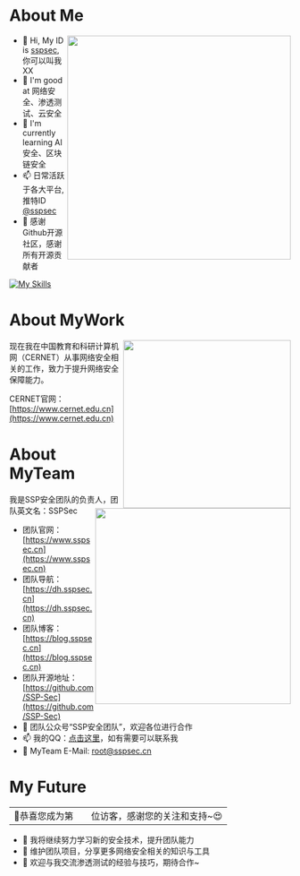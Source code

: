 # About Me

<img align='right' src="https://github-readme-stats.zohan.tech/api?username=sspsec&hide_title=true&hide_border=true&show_icons=true&include_all_commits=true&bg_color=0,EC6C6C,FFD479,FFFC79,73FA79&theme=graywhite&locale=cn" width="400">

- 👋 Hi, My ID is [sspsec](https://twitter.com/sspsec), 你可以叫我XX
- 👀 I'm good at 网络安全、渗透测试、云安全
- 🌱 I'm currently learning AI安全、区块链安全
- 📫 日常活跃于各大平台, 推特ID [@sspsec](https://twitter.com/sspsec)
- 💞️ 感谢Github开源社区，感谢所有开源贡献者

[![My Skills](https://skillicons.dev/icons?i=python,flask,java,spring,idea,go,aws,cloudflare,gcp,linux,raspberrypi,docker,kubernetes,bash,php,html,js,androidstudio,cpp,c,git,githubactions,md,mysql,redis,arduino,ps,pr,twitter)](https://skillicons.dev)

# About MyWork

<img align='right' src="https://www.cernet.edu.cn/images/logo.png" width="300">

现在我在中国教育和科研计算机网（CERNET）从事网络安全相关的工作，致力于提升网络安全保障能力。

CERNET官网：[https://www.cernet.edu.cn](https://www.cernet.edu.cn)

# About MyTeam

<img align='right' src="./TeamLogo-New.jpg" width="350">

我是SSP安全团队的负责人，团队英文名：SSPSec

- 团队官网：[https://www.sspsec.cn](https://www.sspsec.cn)
- 团队导航：[https://dh.sspsec.cn](https://dh.sspsec.cn)
- 团队博客：[https://blog.sspsec.cn](https://blog.sspsec.cn)
- 团队开源地址：[https://github.com/SSP-Sec](https://github.com/SSP-Sec)
- 💞️ 团队公众号“SSP安全团队”，欢迎各位进行合作
- 📫 我的QQ：[点击这里](https://wpa.qq.com/msgrd?v=3&uin=22832713&site=qq&menu=yes)，如有需要可以联系我
- 👋 MyTeam E-Mail: root@sspsec.cn

# My Future

<table>
  <tr>
    <td>🥰恭喜您成为第</td>
    <td><img src="https://profile-counter.glitch.me/sspsec/count.svg" alt="" /></td>
    <td>位访客，感谢您的关注和支持~😍</td>
  </tr>
</table>

- 👀 我将继续努力学习新的安全技术，提升团队能力
- 🌱 维护团队项目，分享更多网络安全相关的知识与工具
- 👋 欢迎与我交流渗透测试的经验与技巧，期待合作~
